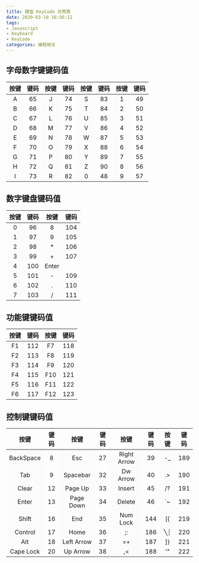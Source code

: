 ```yaml
---
title: 键盘 KeyCode 对照表
date: 2020-03-10 16:56:12
tags:
- Javascript
- Keyboard
- KeyCode
categories: 编程相关
---
```


<style>
table tr td:nth-of-type(2n-1){
  background:#fbfbfb
}
</style>

## 字母数字键键码值

| 按键 | 键码 | 按键 | 键码 | 按键 | 键码 | 按键 | 键码 |
| :---: | :---: | :---: | :---: | :---: | :---: | :---: | :---: |
| A | 65 | J | 74 | S | 83 | 1 | 49 |
| B | 66 | K | 75 | T | 84 | 2 | 50 |
| C | 67 | L | 76 | U | 85 | 3 | 51 |
| D | 68 | M | 77 | V | 86 | 4 | 52 |
| E | 69 | N | 78 | W | 87 | 5 | 53 |
| F | 70 | O | 79 | X | 88 | 6 | 54 |
| G | 71 | P | 80 | Y | 89 | 7 | 55 |
| H | 72 | Q | 81 | Z | 90 | 8 | 56 |
| I | 73 | R | 82 | 0 | 48 | 9 | 57 |

<!--more-->

## 数字键盘键码值

| 按键 | 键码 | 按键 | 键码 |
| :---: | :---: | :---: | :---: |
| 0 | 96 | 8 | 104 |
| 1 | 97 | 9 | 105 |
| 2 | 98 | * | 106 |
| 3 | 99 | + | 107 |
| 4 | 100 | Enter |
| 5 | 101 | - | 109 |
| 6 | 102 | . | 110 |
| 7 | 103 | / | 111 |

## 功能键键码值

| 按键 | 键码 | 按键 | 键码 |
| :---: | :---: | :---: | :---: |
| F1 | 112 | F7 | 118 |
| F2 | 113 | F8 | 119 |
| F3 | 114 | F9 | 120 |
| F4 | 115 | F10 | 121 |
| F5 | 116 | F11 | 122 |
| F6 | 117 | F12 | 123 |

## 控制键键码值

| 按键 | 键码 | 按键 | 键码 | 按键 | 键码 | 按键 | 键码 |
| :---: | :---: | :---: | :---: | :---: | :---: | :---: | :---: |
| BackSpace | 8 | Esc | 27 | Right Arrow | 39 | -_ | 189 |
| Tab | 9 | Spacebar | 32 | Dw Arrow | 40 | .> | 190 |
| Clear | 12 | Page Up | 33 | Insert | 45 | /? | 191 |
| Enter | 13 | Page Down | 34 | Delete | 46 | `~ | 192 |
| Shift | 16 | End | 35 | Num Lock | 144 | [{ | 219 |
| Control | 17 | Home | 36 | ;: | 186 | ╲┆ | 220 |
| Alt | 18 | Left Arrow | 37 | =+ | 187 | ]} | 221 |
| Cape Lock | 20 | Up Arrow | 38 | ,< | 188 | '" | 222 |